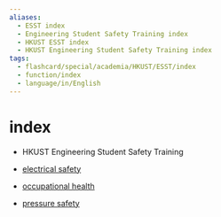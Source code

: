 ```yaml
---
aliases:
  - ESST index
  - Engineering Student Safety Training index
  - HKUST ESST index
  - HKUST Engineering Student Safety Training index
tags:
  - flashcard/special/academia/HKUST/ESST/index
  - function/index
  - language/in/English
---
```


# index

- HKUST Engineering Student Safety Training

- [electrical safety](electrical%20safety/index.md)
- [occupational health](occupational%20health/index.md)
- [pressure safety](pressure%20safety/index.md)
